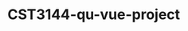# CST3144-qu-vue-project

<!-- https://pages.github.com/ -->

<!-- [Vue.js App] the link to your GitHub Repository -->
<!-- https://github.com/qamar002-mdx/CST3144-qu-vue-project.git -->




<!-- [Vue.js App] the link to your GitHub Pages from where the app can directly run. -->
<!-- https://qamar002-mdx.github.io/CST3144-qu-vue-project/ -->



